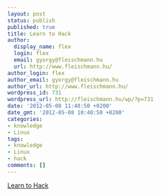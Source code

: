 ```yaml
---
layout: post
status: publish
published: true
title: Learn to Hack
author:
  display_name: flex
  login: flex
  email: gyorgy@fleischmann.hu
  url: http://www.fleischmann.hu/
author_login: flex
author_email: gyorgy@fleischmann.hu
author_url: http://www.fleischmann.hu/
wordpress_id: 731
wordpress_url: http://fleischmann.hu/wp/?p=731
date: '2012-05-08 11:40:50 +0200'
date_gmt: '2012-05-08 10:40:50 +0200'
categories:
- knowledge
- Linux
tags:
- knowledge
- Linux
- hack
comments: []
---
```

<p><a href="http://www.tuxradar.com/content/learn-hack/">Learn to Hack</a></p>
